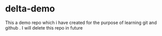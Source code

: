 # delta-demo
This a demo repo which i have created for the purpose of learning git and github . I will delete this repo in future
